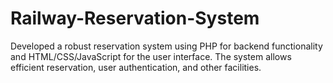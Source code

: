 # Railway-Reservation-System
Developed a robust reservation system using PHP for backend functionality and HTML/CSS/JavaScript  for the user interface. The system allows efficient reservation, user authentication, and other facilities.
